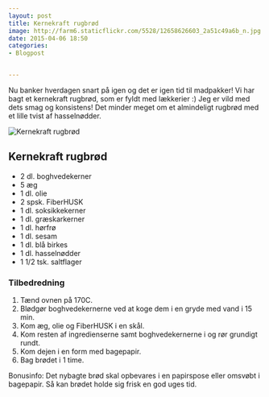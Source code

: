 ```yaml
---
layout: post
title: Kernekraft rugbrød
image: http://farm6.staticflickr.com/5528/12658626603_2a51c49a6b_n.jpg
date: 2015-04-06 18:50
categories:
- Blogpost


---
```

Nu banker hverdagen snart på igen og det er igen tid til madpakker! Vi har bagt et kernekraft rugbrød, som er fyldt med lækkerier :) Jeg er vild med dets smag og konsistens! Det minder meget om et almindeligt rugbrød med et lille tvist af hasselnødder.



![Kernekraft rugbrød](http://farm6.staticflickr.com/5528/12658626603_2a51c49a6b.jpg)

## Kernekraft rugbrød
- 2 dl. boghvedekerner
- 5 æg
- 1 dl. olie
- 2 spsk. FiberHUSK
- 1 dl. soksikkekerner
- 1 dl. græskarkerner 
- 1 dl. hørfrø
- 1 dl. sesam
- 1 dl. blå birkes
- 1 dl. hasselnødder
- 1 1/2 tsk. saltflager

### Tilbedredning
1. Tænd ovnen på 170C.
2. Blødgør boghvedekernerne ved at koge dem i en gryde med vand i 15 min.
3. Kom æg, olie og FiberHUSK i en skål.
4. Kom resten af ingredienserne samt boghvedekernerne i og rør grundigt rundt.
5. Kom dejen i en form med bagepapir.
6. Bag brødet i 1 time.

Bonusinfo: Det nybagte brød skal opbevares i en papirspose eller omsvøbt i bagepapir. Så kan brødet holde sig frisk en god uges tid.
